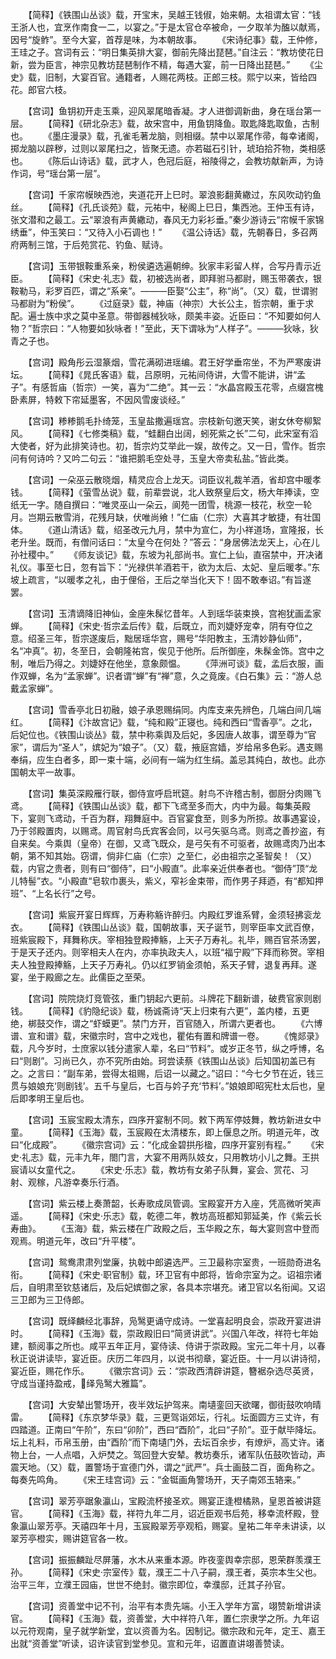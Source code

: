 <!-- { "loadSidebar": true } -->
　　【简释】《铁围山丛谈》载，开宝末，吴越王钱俶，始来朝。太祖谓太官：“钱王浙人也，宜烹作南食一二，以宴之。”于是太官仓卒被命，一夕取羊为醢以献焉，因号“旋鲊”。至今大宴，首荐是味，为本朝故事。
　　《宋诗纪事》载，王仲修，王珪之子。宫词有云：“明日集英排大宴，御前先降出琵琶。”自注云：“教坊使花日新，尝为臣言，神宗见教坊琵琶制作不精，每遇大宴，前一日降出琵琶。”
　　《尘史》载，旧制，大宴百官。通籍者，人赐花两枝。正郎三枝。熙宁以来，皆给四花。郎官六枝。

　　【宫词】鱼钥初开走玉乘，迎风翠尾暗香凝。才人进御调新曲，身在瑶台第一层。
　　【简释】《研北杂志》载，故宋宫中，用鱼钥降鱼。取匙降匙取鱼，古制也。
　　《墨庄漫录》载，孔雀毛著龙脑，则相缀。禁中以翠尾作帚，每幸诸阁，掷龙脑以辟秽，过则以翠尾扫之，皆聚无遗。亦若磁石引针，琥珀拾芥物，类相感也。
　　《陈后山诗话》载，武才人，色冠后庭，裕陵得之，会教坊献新声，为诗作词，号“瑶台第一层”。

　　【宫词】千家帘幙映西池，夹道花开上巳时。翠浪影翻黄繖过，东风吹动钓鱼丝。
　　【简释】《孔氏谈苑》载，元祐中，秘阁上巳日，集西池。王仲玉有诗，张文潜和之最工。云“翠浪有声黄繖动，春风无力彩衫垂。”秦少游诗云“帘幙千家锦绣垂”，仲玉笑曰：“又待入小石调也！”
　　《温公诗话》载，先朝春日，多召两府两制三馆，于后苑赏花、钓鱼、赋诗。

　　【宫词】玉带银鞍重系亲，粉侯遴选遍朝绅。狄家丰彩留人样，合写丹青示近臣。
　　【简释】《宋史·礼志》载，初被选尚者，即拜驸马都尉，赐玉带袭衣，银鞍勒马，彩罗百匹，谓之“系亲”。———臣娶“公主”，称“尚”。（又）载，世谓驸马都尉为“粉侯”。
　　《过庭录》载，神庙（神宗）大长公主，哲宗朝，重于求配。遍士族中求之莫中圣意。带御器械狄咏，颇美丰姿。近臣曰：“不知要如何人物？”哲宗曰：“人物要如狄咏者！”至此，天下谓咏为“人样子”。———狄咏，狄青之子也。

　　【宫词】殿角彤云湿篆烟，雪花满砌进瑶编。君王好学垂帘坐，不为严寒废讲坛。
　　【简释】《晁氏客语》载，吕原明，元祐间侍讲，大雪不能讲，讲“孟子”。有感哲庙（哲宗）一笑，喜为“二绝”。其一云：“水晶宫殿玉花零，点缀宫槐卧素屏，特敕下帘延墨客，不因风雪废谈经。”

　　【宫词】糁糁鹅毛扑绮笼，玉皇盐撒遍瑶宫。宗枝新句邀天笑，谢女休夸柳絮风。
　　【简释】《七修类稿》载，“蛙翻白出阔，蚓死紫之长”二句，此宋室有滔大使者，好为此排笑诗也。初，哲宗灼艾举此一娱，故传之。又一日，雪作。哲宗问有何诗吟？又吟二句云：“谁把鹅毛空处寻，玉皇大帝卖私盐。”皆此类。

　　【宫词】一朵巫云散晓烟，精灵应合上龙天。词臣议礼裁羊酒，省却宫中暖孝钱。
　　【简释】《萤雪丛说》载，前辈尝说，北人致祭皇后文，杨大年捧读，空纸无一字。随自撰曰：“唯灵巫山一朵云，阆苑一团雪，桃源一枝花，秋空一轮月。岂期云散雪消，花残月缺，伏唯尚飨！”仁庙（仁宗）大喜其才敏捷，有壮国体。
　　《道山清话》载，绍圣改元九月，禁中为宣仁，为小祥道场，宣隆报，长老升坐。既而，有僧问话曰：“太皇今在何处？”答云：“身居佛法龙天上，心在儿孙社稷中。”
　　《师友谈记》载，东坡为礼部尚书。宣仁上仙，直宿禁中，开决诸礼仪。事至七日，忽有旨下：“光禄供羊酒若干，欲为太后、太妃、皇后暖孝。”东坡上疏言，“以暖孝之礼，由于俚俗，王后之举当化天下！固不敢奉诏。”有旨遂罢。

　　【宫词】玉清谪降旧神仙，金座朱髹忆昔年。人到瑶华装束换，宫袍犹画孟家蝉。
　　【简释】《宋史·哲宗孟后传》载，后既立，而刘婕妤宠幸，阴有夺位之意。绍圣三年，哲宗遂废后，黜居瑶华宫，赐号“华阳教主，玉清妙静仙师”，名“冲真”。初，冬至日，会朝隆祐宫，俟见于他所。后所御座，朱髹金饰。宫中之制，唯后乃得之。刘婕妤在他坐，意象颇愠。
　　《萍洲可谈》载，孟后衣服，画作双蝉，名为“孟家蝉”。识者谓“蝉”有“禅”意，久之竟废。《白石集》云：“游人总戴孟家蝉”。

　　【宫词】雪香亭北日初融，娘子承恩赐绢同。内库支来先辨色，几端白间几端红。
　　【简释】《汴故宫记》载，“纯和殿”正寝也。纯和西曰“雪香亭”。之北，后妃位也。《铁围山谈丛》载，禁中称乘舆及后妃，多因唐人故事，谓至尊为“官家”，谓后为“圣人”，嫔妃为“娘子”。（又）载，掖庭宫嫱，岁给帛多色彩。遇支赐奉绢，应生白者多，即一束十端，必间有一端为红生绢。盖忌其纯白，故也。此亦国朝太平一故事。

　　【宫词】集英深殿雁行联，御侍宣呼启玳筵。射鸟不许稽古制，御厨分肉赐飞鸢。
　　【简释】《铁围山丛谈》载，都下飞鸢至多而大，内中为最。每集英殿下，宴则飞鸢动，千百为群，翔舞庭中。百官宴食至，则多为所掠。故事遇宴设，乃于邻殿置肉，以赐鸢。周官射鸟氏宾客会同，以弓矢驱乌鸢。则鸢之善抄盗，有自来矣。今乘舆（皇帝）在御，又鸢飞既众，是弓矢有不可驱者，故赐鸢肉乃出本朝，第不知其始。窃谓，倘非仁庙（仁宗）之至仁，必由祖宗之圣智矣！（又）载，内官之贵者，则有曰“御侍”，曰“小殿直”。此率亲近供奉者也。“御侍”顶“龙儿特髻”衣。“小殿直“皂软巾裹头，紫义，窄衫金束带，而作男子拜迺，有“都知押班”、“上名长行”之号。

　　【宫词】紫宸开宴日辉辉，万寿称觞许醉归。内殿红罗谁系臂，金须轻拂衮龙衣。
　　【简释】《铁围山丛谈》载，国朝故事，天子诞节，则宰臣率文武百僚，班紫宸殿下，拜舞称庆。宰相独登殿捧觞，上天子万寿礼。礼毕，赐百官茶汤罢，于是天子还内。则宰相夫人在内，亦率执政夫人，以班“福宁殿”下拜而称贺。宰相夫人独登殿捧觞，上天子万寿礼。仍以红罗销金须帕，系天子臂，退复再拜。遂宴，坐于殿廊之左。此儒臣之至荣。

　　【宫词】院院烧灯竞管弦，重门钥起六更前。斗牌花下翻新谱，破费官家则剧钱。
　　【简释】《豹隐纪谈》载，杨诚斋诗“天上归束有六更”，盖内楼，五更绝，梆鼓交作，谓之“虾蟆更”。禁门方开，百官随入，所谓六更者也。
　　《六博谱、宣和谱》载，宋徽宗时，宫中之戏也，瞿佑有置和牌谱一卷。
　　《愧郯录》载，凡今岁时，士庶家以钱分遣家人辈，名曰“节料”。或岁正冬节，纵之呼博，名曰“则剧”。习尚已久，亦不究所由始。珂尝读蔡《铁围山丛谈》后知国初盖已有之。之言曰：“副车弟，尝得太祖赐，后诏一以藏之。”诏曰：“今七夕节在近，钱三贯与娘娘充‘则剧钱’。五千与皇后，七百与妗子充‘节料’。”娘娘即昭宪杜太后也，皇后即孝明王皇后也。

　　【宫词】玉宸宝殿太清东，四序开宴制不同。敕下两军停妓舞，教坊新进女中童。
　　【简释】《玉海》载，玉宸殿在太清楼东，即上偃息之所。明道元年，改曰“化成殿”。
　　《徽宗宫词》云：“化成金碧拱彤楹，四序开宴别有程。”
　　《宋史·礼志》载，元丰九年，閤门言，大宴不用两队妓女，只用教坊小儿之舞。王拱宸请以女童代之。
　　《宋史·乐志》载，教坊有女弟子队舞，宴会、赏花、习射、观稼，凡游幸奏乐行酒。

　　【宫词】紫云楼上奏萧韶，长寿歌成凤管调。宝殿宴开方入座，凭高微听笑声遥。
　　【简释】《宋史·乐志》载，乾德二年，教坊高班都知郭延美，作《紫云长寿曲》。
　　《玉海》载，紫云楼在广政殿之后，玉华殿之东，每大宴则宫中登而观焉。明道元年，改曰“升平楼”。

　　【宫词】鸳鸯肃肃列堂廉，执戟中郎遴选严。三卫最称宗室贵，一班勋奇进名衔。
　　【简释】《宋史·职官制》载，环卫官有中郎将，皆命宗室为之。诏祖宗诸后，自明肃至钦慈诸后，及后妃嫔御之家，各具本宗堪充。诸卫官以名衔闻。又诏三卫郎为三卫侍郎。

　　【宫词】既绎麟经北事辞，凫鹥更诵守成诗。一堂喜起明良会，崇政开宴进讲时。
　　【简释】《玉海》载，崇政殿旧曰“简贤讲武”。兴国八年改，祥符七年始建，额阅事之所也。咸平五年正月，宴侍读、侍讲于崇政殿。宝元二年十月，以春秋正说讲读毕，宴近臣。庆历二年四月，以说书彻章，宴近臣。十一月以讲诗彻，宴近臣，赐花作乐。
　　《徽宗宫词》云：“崇政西清辟讲筵，簪裾杂选尽英贤，守成当谨持盈戒，绎凫鹥大雅篇”。

　　【宫词】大安辇出警场开，夜半效坛护驾来。南壝銮回天欲曙，御街鼓吹响晴雷。
　　【简释】《东京梦华录》载，三更驾诣郊坛，行礼。坛面圆方三丈许，有四踏道。正南曰“午阶”，东曰“卯阶”，西曰“酉阶”，北曰“子阶”。亚于献毕降坛。坛上礼料，币帛玉册，由“酉阶”而下南壝门外，去坛百余步，有燎炉，高丈许。诸物上台，一人点唱，入炉焚之。驾回登大安辇。教坊奏乐，诸军队伍鼓吹皆动，声震天地。（又）载，置警场于宣德门外，谓之“武严”。兵士画鼓二百，面角称之。每奏先鸣角。
　　《宋王珪宫词》云：“金铤画角警场开，天子南郊玉辂来。”

　　【宫词】翠芳亭踞象瀛山，宝殿流杯接圣欢。赐宴正逢橙橘熟，皇恩首被讲筵官。
　　【简释】《玉海》载，祥符九年二月，诏近臣观书后苑，移幸流杯殿，登象瀛山翠芳亭。天禧四年十月，玉宸殿翠芳亭观稻，赐宴。皇祐二年辛未讲读，以翠芳亭橙实，赐讲筵官各一枚。

　　【宫词】振振麟趾尽屏藩，水木从来重本源。昨夜銮舆幸宗邸，恩荣群羡濮王孙。
　　【简释】《宋史·宗室传》载，濮王二十八子嗣，濮王者，英宗本生父也。治平三年，立濮王园庙，世世不绝封。徽宗即位，幸濮邸，迁其子孙官。

　　【宫词】资善堂中记不刊，治平有本贵先端。小王入学年方富，翊赞新增讲读官。
　　【简释】《玉海》载，资善堂，大中祥符八年，置仁宗隶学之所。九年诏以元符观南，皇子就学新堂，宜以资善为名。因制记。徽宗政和元年，定王、嘉王出就“资善堂”听读，诏许读官到堂参见。宣和元年，诏置直讲翊善赞读。

